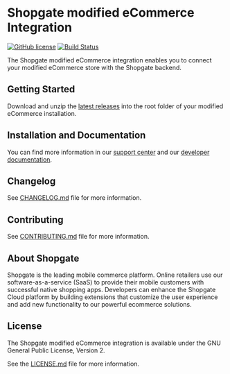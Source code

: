 # Shopgate modified eCommerce Integration

[![GitHub license](http://dmlc.github.io/img/apache2.svg)](LICENSE.md)
[![Build Status](https://travis-ci.org/shopgate/cart-integration-modified.svg?branch=master)](https://travis-ci.org/shopgate/cart-integration-modified)

The Shopgate modified eCommerce integration enables you to connect your modified eCommerce store with the Shopgate backend.

## Getting Started
Download and unzip the [latest releases](https://github.com/shopgate/cart-integration-modified/releases/latest) into the root folder of your modified eCommerce installation.

## Installation and Documentation

You can find more information in our [support center](https://support.shopgate.com/hc/en-us/articles/202911763-Connecting-to-modified-eCommerce) and our [developer documentation](https://docs.shopgate.com/).

## Changelog

See [CHANGELOG.md](CHANGELOG.md) file for more information.

## Contributing

See [CONTRIBUTING.md](CONTRIBUTING.md) file for more information.

## About Shopgate

Shopgate is the leading mobile commerce platform. Online retailers use our software-as-a-service (SaaS) to provide their mobile customers with successful native shopping apps. Developers can enhance the Shopgate Cloud platform by building extensions that customize the user experience and add new functionality to our powerful ecommerce solutions.

## License

The Shopgate modified eCommerce integration is available under the GNU General Public License, Version 2.

See the [LICENSE.md](LICENSE.md) file for more information.
